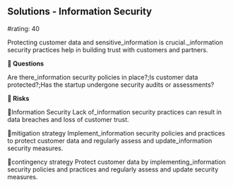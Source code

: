 

## Solutions - Information Security

#rating: 40


Protecting customer data and sensitive_information is crucial._information security practices help in building trust with customers and partners.

**💭 Questions**

Are there_information security policies in place?;Is customer data protected?;Has the startup undergone security audits or assessments?

**🚨 Risks**

🚨Information Security
Lack of_information security practices can result in data breaches and loss of customer trust.

🚨mitigation strategy
Implement_information security policies and practices to protect customer data and regularly assess and update_information security measures.

🚨contingency strategy
Protect customer data by implementing_information security policies and practices and regularly assess and update security measures.




